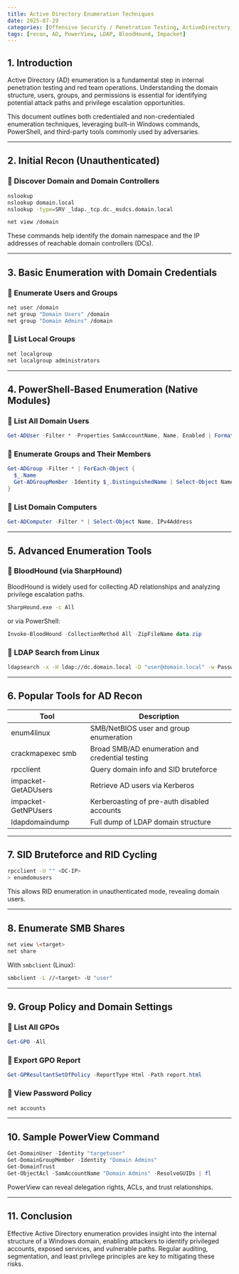 ```yaml
---
title: Active Directory Enumeration Techniques
date: 2025-07-29
categories: [Offensive Security / Penetration Testing, ActiveDirectory, Enumeration,Offensive Security]
tags: [recon, AD, PowerView, LDAP, BloodHound, Impacket]
---
```


## 1. Introduction

Active Directory (AD) enumeration is a fundamental step in internal penetration testing and red team operations. Understanding the domain structure, users, groups, and permissions is essential for identifying potential attack paths and privilege escalation opportunities.

This document outlines both credentialed and non-credentialed enumeration techniques, leveraging built-in Windows commands, PowerShell, and third-party tools commonly used by adversaries.

---

## 2. Initial Recon (Unauthenticated)

### 🔸 Discover Domain and Domain Controllers

```bash
nslookup
nslookup domain.local
nslookup -type=SRV _ldap._tcp.dc._msdcs.domain.local
```

```bash
net view /domain
```

These commands help identify the domain namespace and the IP addresses of reachable domain controllers (DCs).

---

## 3. Basic Enumeration with Domain Credentials

### 🔸 Enumerate Users and Groups

```bash
net user /domain
net group "Domain Users" /domain
net group "Domain Admins" /domain
```

### 🔸 List Local Groups

```bash
net localgroup
net localgroup administrators
```

---

## 4. PowerShell-Based Enumeration (Native Modules)

### 🔹 List All Domain Users

```powershell
Get-ADUser -Filter * -Properties SamAccountName, Name, Enabled | Format-Table Name, SamAccountName, Enabled
```

### 🔹 Enumerate Groups and Their Members

```powershell
Get-ADGroup -Filter * | ForEach-Object {
  $_.Name
  Get-ADGroupMember -Identity $_.DistinguishedName | Select-Object Name, ObjectClass
}
```

### 🔹 List Domain Computers

```powershell
Get-ADComputer -Filter * | Select-Object Name, IPv4Address
```

---

## 5. Advanced Enumeration Tools

### 🔸 BloodHound (via SharpHound)

BloodHound is widely used for collecting AD relationships and analyzing privilege escalation paths.

```bash
SharpHound.exe -c All
```

or via PowerShell:

```powershell
Invoke-BloodHound -CollectionMethod All -ZipFileName data.zip
```

### 🔸 LDAP Search from Linux

```bash
ldapsearch -x -H ldap://dc.domain.local -D "user@domain.local" -w Password123 -b "dc=domain,dc=local"
```

---

## 6. Popular Tools for AD Recon

| Tool                  | Description                                      |
|-----------------------|--------------------------------------------------|
| enum4linux            | SMB/NetBIOS user and group enumeration           |
| crackmapexec smb      | Broad SMB/AD enumeration and credential testing  |
| rpcclient             | Query domain info and SID bruteforce             |
| impacket-GetADUsers   | Retrieve AD users via Kerberos                   |
| impacket-GetNPUsers   | Kerberoasting of pre-auth disabled accounts      |
| ldapdomaindump        | Full dump of LDAP domain structure               |

---

## 7. SID Bruteforce and RID Cycling

```bash
rpcclient -U "" <DC-IP>
> enumdomusers
```

This allows RID enumeration in unauthenticated mode, revealing domain users.

---

## 8. Enumerate SMB Shares

```bash
net view \<target>
net share
```

With `smbclient` (Linux):

```bash
smbclient -L //<target> -U "user"
```

---

## 9. Group Policy and Domain Settings

### 🔹 List All GPOs

```powershell
Get-GPO -All
```

### 🔹 Export GPO Report

```powershell
Get-GPResultantSetOfPolicy -ReportType Html -Path report.html
```

### 🔹 View Password Policy

```powershell
net accounts
```

---

## 10. Sample PowerView Command

```powershell
Get-DomainUser -Identity "targetuser"
Get-DomainGroupMember -Identity "Domain Admins"
Get-DomainTrust
Get-ObjectAcl -SamAccountName "Domain Admins" -ResolveGUIDs | fl
```

PowerView can reveal delegation rights, ACLs, and trust relationships.

---

## 11. Conclusion

Effective Active Directory enumeration provides insight into the internal structure of a Windows domain, enabling attackers to identify privileged accounts, exposed services, and vulnerable paths. Regular auditing, segmentation, and least privilege principles are key to mitigating these risks.

